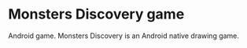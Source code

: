 Monsters Discovery game
=================

Android game. Monsters Discovery is an Android native drawing game.
